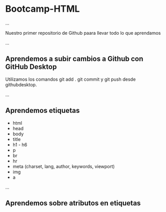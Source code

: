 # Bootcamp-HTML
...

Nuestro primer repositorio de Github paara llevar todo lo que aprendamos

...

## Aprendemos a subir cambios a Github con GitHub Desktop

Utilizamos los comandos git add . git commit y git push desde githubdesktop.

...

## Aprendemos etiquetas
- html
- head
- body
- title
- h1 - h6
- p
- br
- hr
- meta (charset, lang, author, keywords, viewport)
- img
- a

...
## Aprendemos sobre atributos en etiquetas

